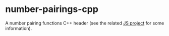 # number-pairings-cpp
A number pairing functions C++ header (see the related [JS project](https://github.com/j-k/number-pairings) for some information).
